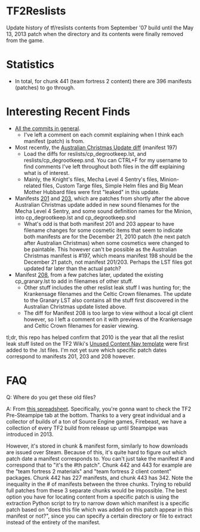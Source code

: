# TF2Reslists
Update history of tf/reslists contents from September '07 build until the May 13, 2013 patch when the directory and its contents were finally removed from the game.

# Statistics
* In total, for chunk 441 (team fortress 2 content) there are 396 manifests (patches) to go through.

# Interesting Recent Finds
* [All the commits in general](https://github.com/404UNFca/TF2Reslists/commits/master).
  * I've left a comment on each commit explaining when I think each manifest (patch) is from.
* Most recently, the [Australian Christmas Update diff](https://github.com/404UNFca/TF2Reslists/commit/148e3428845c22c1eca4b03deac54b6c5b14523a) (manifest 197)
  * Load the diffs for reslists/cp_degrootkeep.lst, and reslists/cp_degrootkeep.snd. You can CTRL+F for my username to find comments I've left throughout both files in the diff explaining what is of interest.
  * Mainly, the Knight's files, Mecha Level 4 Sentry's files, Minion-related files, Custom Targe files, Simple Helm files and Big Mean Mother Hubbard files were first "leaked" in this update.
* Manifests [201](https://github.com/404UNFca/TF2Reslists/commit/0ca13f4385a36e0687b64e4557e262ac24aef352) and [203](https://github.com/404UNFca/TF2Reslists/commit/4ecfcb9f79aaec3ea1bf5f16c2046b192c68b35b), which are patches from shortly after the above Australian Christmas update added in new sound filenames for the Mecha Level 4 Sentry, and some sound definition names for the Minion, into cp_degrootkeep.lst and cp_degrootkeep.snd
  * What's odd is that both manifest 201 and 203 appear to have filename changes for some cosmetic items that seem to indicate both manifests are for the December 21, 2010 patch (the next patch after Australian Christmas) when some cosmetics were changed to be paintable. This however can't be possible as the Australian Christmas manifest is #197, which means manifest 198 should be the December 21 patch, not manifest 201/203. Perhaps the LST files got updated far later than the actual patch?
* Manifest [208](https://github.com/404UNFca/TF2Reslists/commit/3171314c4c625774ba086c1936abfbc20c98db62), from a few patches later, updated the existing cp_granary.lst to add in filenames of other stuff.
  * Other stuff includes the other reslist leak stuff I was hunting for; the Krankensage filenames and the Celtic Crown filenames. The update to the Granary LST also contains all the stuff first discovered in the Australian Christmas update listed above.
  * The diff for Manifest 208 is too large to view without a local git client however, so I left a comment on it with previews of the Krankensage and Celtic Crown filenames for easier viewing.

tl;dr, this repo has helped confirm that 2010 is the year that all the reslist leak stuff listed on the TF2 Wiki's [Unused Content Nav template](https://wiki.teamfortress.com/wiki/Template:Unused_Content_Nav) were first added to the .lst files. I'm not yet sure which specific patch dates correspond to manifests 201, 203 and 208 however.

# FAQ
Q: Where do you get these old files?

A: From [this spreadsheet](https://docs.google.com/spreadsheets/d/1nrf9eDrGGKlB16_8RR-Fq1ERu5PinhDa-HQnFAqVSZM/edit#gid=1648607917). Specifically, you're gonna want to check the TF2 Pre-Steampipe tab at the bottom. Thanks to a very great individual and a collector of builds of a ton of Source Engine games, Firebeast, we have a collection of every TF2 build from release up until Steampipe was introduced in 2013.

However, it's stored in chunk & manifest form, similarly to how downloads are issued over Steam. Because of this, it's quite hard to figure out which patch date a manifest corresponds to. You can't just take the manifest # and correspond that to "it's the #th patch". Chunk 442 and 443 for example are the "team fortress 2 materials" and "team fortress 2 client content" packages. Chunk 442 has 227 manifests, and chunk 443 has 342. Note the inequality in the # of manifests between the three chunks. Trying to rebuild full patches from these 3 separate chunks would be impossible. The best option you have for locating content from a specific patch is using the extraction Python script to try to narrow down which manifest is a specific patch based on "does this file which was added on this patch appear in this manifest or not?", since you can specify a certain directory or file to extract instead of the entirety of the manifest.
